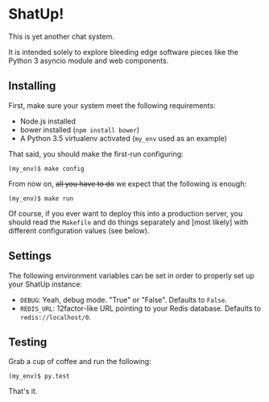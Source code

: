 ShatUp!
=======

This is yet another chat system.

It is intended solely to explore bleeding edge software pieces like the Python
3 asyncio module and web components.


Installing
----------

First, make sure your system meet the following requirements:

- Node.js installed
- bower installed (`npm install bower`)
- A Python 3.5 virtualenv activated (`my_env` used as an example)

That said, you should make the first-run configuring:

	(my_env)$ make config

From now on, ~~all you have to do~~ we expect that the following is enough:

	(my_env)$ make run

Of course, if you ever want to deploy this into a production server, you should
read the `Makefile` and do things separately and [most likely] with different
configuration values (see below).


Settings
--------

The following environment variables can be set in order to properly set up your
ShatUp instance:

- `DEBUG`: Yeah, debug mode. "True" or "False". Defaults to `False`.
- `REDIS_URL`: 12factor-like URL pointing to your Redis database. Defaults to
  `redis://localhost/0`.


Testing
-------

Grab a cup of coffee and run the following:

	(my_env)$ py.test

That's it.
